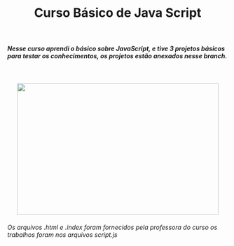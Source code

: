 <h1 align="center">Curso Básico de Java Script </h1><br>

<h5>Nesse curso aprendi o básico sobre JavaScript, e tive 3 projetos básicos para testar os conhecimentos, os projetos estão anexados nesse branch.</h5><br>


<p align="center">
 <img width="460" height="300" src=https://user-images.githubusercontent.com/103133448/187048077-c435656c-7a3d-4bf3-9608-c15a79952e49.png
</p>


<i><h6>Os arquivos .html e .index foram fornecidos pela professora do curso os trabalhos foram nos arquivos script.js <br></i>
